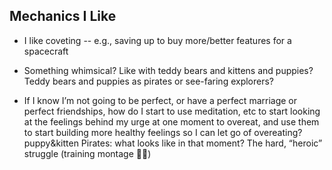 ## Mechanics I Like

 - I like coveting -- e.g., saving up to buy more/better features for a spacecraft
 - Something whimsical? Like with teddy bears and kittens and puppies? Teddy bears and puppies as pirates or see-faring explorers?

- If I know I’m not going to be perfect, or have a perfect marriage or perfect friendships, how do I start to use meditation, etc to start looking at the feelings behind my urge at one moment to overeat, and use them to start building more healthy feelings so I can let go of overeating? puppy&kitten Pirates: what looks like in that moment? The hard, “heroic” struggle (training montage 🐹🐶)